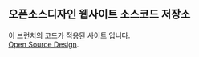 
## 오픈소스디자인 웹사이트 소스코드 저장소

이 브런치의 코드가 적용된 사이트 입니다.<br/>
[Open Source Design](https://opensrcdesign.com).
